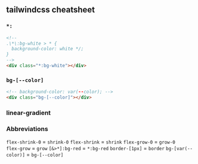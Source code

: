 ## tailwindcss cheatsheet

### `*:`

```html
<!-- 
.\*\:bg-white > * {
  background-color: white */;
}
-->
<div class="*:bg-white"></div>
```

### `bg-[--color]`

```html
<!-- background-color: var(--color); -->
<div class="bg-[--color]"></div>
```

### linear-gradient

### Abbreviations

`flex-shrink-0` = `shrink-0`
`flex-shrink` = `shrink`
`flex-grow-0` = `grow-0`  
`flex-grow` = `grow`
`[&>*]:bg-red` = `*:bg-red`
`border-[1px]` = `border`
`bg-[var(--color)]` = `bg-[--color]`